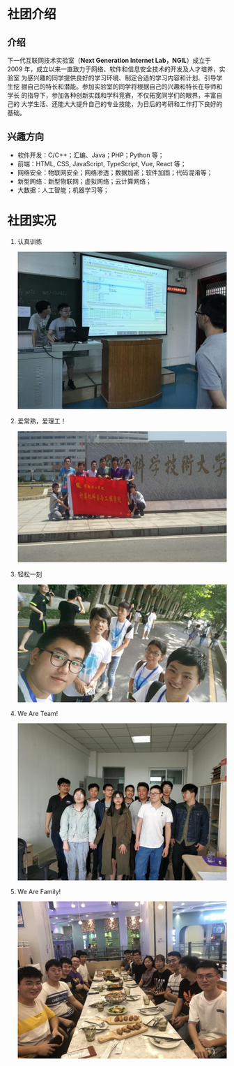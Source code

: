 # 社团介绍

## 介绍

下一代互联网技术实验室（**Next Generation Internet Lab，NGIL**）成立于 2009
年，成立以来一直致力于网络、软件和信息安全技术的开发及人才培养，实验室
为感兴趣的同学提供良好的学习环境、制定合适的学习内容和计划、引导学生挖
掘自己的特长和潜能。参加实验室的同学将根据自己的兴趣和特长在导师和学长
的指导下，参加各种创新实践和学科竞赛，不仅拓宽同学们的眼界，丰富自己的
大学生活、还能大大提升自己的专业技能，为日后的考研和工作打下良好的基础。

## 兴趣方向

- 软件开发：C/C++；汇编、Java；PHP；Python 等；
- 前端：HTML, CSS, JavaScript, TypeScript, Vue, React 等；
- 网络安全：物联网安全；网络渗透；数据加密；软件加固；代码混淆等；
- 新型网络：新型物联网；虚拟网络；云计算网络；
- 大数据：人工智能；机器学习等；

# 社团实况

1. 认真训练

   ![lib1](../assets/lib1.jpg)

2. 爱常熟，爱理工！

   ![lib2](../assets/lib2.jpg)

3. 轻松一刻

   ![lib3](../assets/lib3.jpg)

4. We Are Team!

   ![lib4](../assets/lib4.jpg)

5. We Are Family!

   ![lib5](../assets/lib5.jpg)
